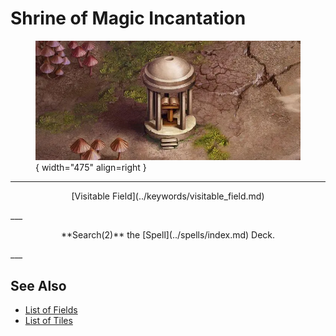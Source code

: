 # Shrine of Magic Incantation

<figure markdown="span">

![Shrine of Magic Incantation Map Location](../assets/locations-shrine_of_magic_incantation.webp){ width="475" align=right }

</figure>

___
<p style="text-align: center;" markdown>[Visitable Field](../keywords/visitable_field.md)</p>
___
<p style="text-align: center;" markdown>**Search(2)** the [Spell](../spells/index.md) Deck.</p>
___


## See Also

- [List of Fields](index.md)
- [List of Tiles](../tiles/index.md)
